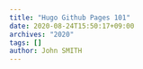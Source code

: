 ```yaml
---
title: "Hugo Github Pages 101"
date: 2020-08-24T15:50:17+09:00
archives: "2020"
tags: []
author: John SMITH
---
```

